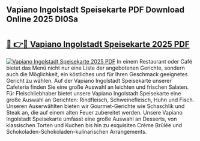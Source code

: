 ## Vapiano Ingolstadt Speisekarte PDF Download Online 2025 DI0Sa

# <h2><a href="http://gc5ken.nevu.top/?p=Vapiano+Ingolstadt+Speisekarte">🔗 👉🔴 Vapiano Ingolstadt Speisekarte 2025 PDF</a></h2>

[![Vapiano Ingolstadt Speisekarte 2025 PDF](https://i.imgur.com/dBaPXMq.png)](http://gc5ken.nevu.top/?p=Vapiano+Ingolstadt+Speisekarte)
In einem Restaurant oder Café bietet das Menü nicht nur eine Liste der angebotenen Gerichte, sondern auch die Möglichkeit, ein köstliches und für Ihren Geschmack geeignetes Gericht zu wählen. Auf der Vapiano Ingolstadt Speisekarte unserer Cafeteria finden Sie eine große Auswahl an leichten und frischen Salaten. Für Fleischliebhaber bietet unsere Vapiano Ingolstadt Speisekarte eine große Auswahl an Gerichten: Rindfleisch, Schweinefleisch, Huhn und Fisch. Unseren Auserwählten bieten wir Gourmet-Gerichte wie Schaschlik und Steak an, die auf einem alten Feuer zubereitet werden. Unsere Vapiano Ingolstadt Speisekarte umfasst eine große Auswahl an Desserts, von klassischen Torten und Kuchen bis hin zu exquisiten Crème Brûlée und Schokoladen-Schokoladen-kulinarischen Arrangements.
